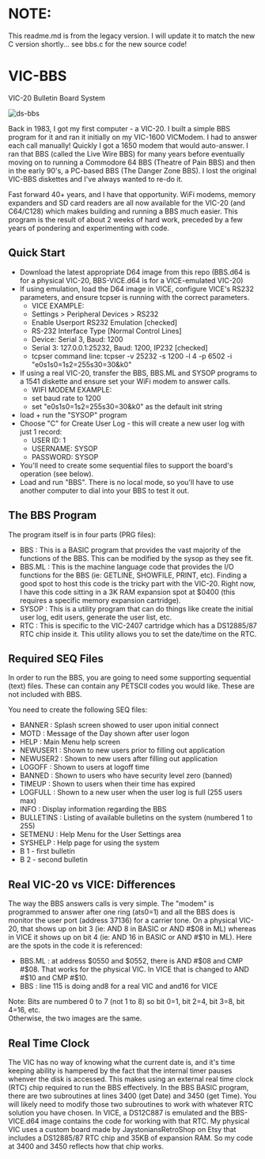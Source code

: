# NOTE:
This readme.md is from the legacy version. I will update it to match the new C version shortly... see bbs.c for the new source code!  

# VIC-BBS
VIC-20 Bulletin Board System

![ds-bbs](https://repository-images.githubusercontent.com/888754159/6d61e2cc-c19a-4885-9846-0ec71defc770)

Back in 1983, I got my first computer - a VIC-20. I built a simple BBS program for it and ran it initially on my VIC-1600 VICModem. I had to answer each call manually! Quickly I got a 1650 modem that would auto-answer. I ran that BBS (called the Live Wire BBS) for many years before eventually moving on to running a Commodore 64 BBS (Theatre of Pain BBS) and then in the early 90's, a PC-based BBS (The Danger Zone BBS). I lost the original VIC-BBS diskettes and I've always wanted to re-do it.

Fast forward 40+ years, and I have that opportunity. WiFi modems, memory expanders and SD card readers are all now available for the VIC-20 (and C64/C128) which makes building and running a BBS much easier. This program is the result of about 2 weeks of hard work, preceded by a few years of pondering and experimenting with code.

## Quick Start
- Download the latest appropriate D64 image from this repo (BBS.d64 is for a physical VIC-20, BBS-VICE.d64 is for a VICE-emulated VIC-20)
- If using emulation, load the D64 image in VICE, configure VICE's RS232 parameters, and ensure tcpser is running with the correct parameters.
  - VICE EXAMPLE:
  - Settings > Peripheral Devices > RS232
  - Enable Userport RS232 Emulation [checked]
  - RS-232 Interface Type [Normal Control Lines]
  - Device: Serial 3, Baud: 1200
  - Serial 3: 127.0.0.1:25232, Baud: 1200, IP232 [checked]
  - tcpser command line: tcpser -v 25232 -s 1200 -l 4 -p 6502 -i "e0s1s0=1s2=255s30=30&k0"
- If using a real VIC-20, transfer the BBS, BBS.ML and SYSOP programs to a 1541 diskette and ensure set your WiFi modem to answer calls.
  - WIFI MODEM EXAMPLE:
  - set baud rate to 1200
  - set "e0s1s0=1s2=255s30=30&k0" as the default init string
- load + run the "SYSOP" program
- Choose "C" for Create User Log - this will create a new user log with just 1 record:
  - USER ID: 1
  - USERNAME: SYSOP
  - PASSWORD: SYSOP
- You'll need to create some sequential files to support the board's operation (see below).
- Load and run "BBS". There is no local mode, so you'll have to use another computer to dial into your BBS to test it out.

## The BBS Program
The program itself is in four parts (PRG files):
- BBS : This is a BASIC program that provides the vast majority of the functions of the BBS. This can be modified by the sysop as they see fit.
- BBS.ML : This is the machine language code that provides the I/O functions for the BBS (ie: GETLINE, SHOWFILE, PRINT, etc). Finding a good spot to host this code is the tricky part with the VIC-20. Right now, I have this code sitting in a 3K RAM expansion spot at $0400 (this requires a specific memory expansion cartridge).
- SYSOP : This is a utility program that can do things like create the initial user log, edit users, generate the user list, etc.
- RTC : This is specific to the VIC-2407 cartridge which has a DS12885/87 RTC chip inside it. This utility allows you to set the date/time on the RTC.

## Required SEQ Files
In order to run the BBS, you are going to need some supporting sequential (text) files. These can contain any PETSCII codes you would like. These are not included with BBS.

You need to create the following SEQ files:
- BANNER : Splash screen showed to user upon initial connect
- MOTD : Message of the Day shown after user logon
- HELP : Main Menu help screen
- NEWUSER1 : Shown to new users prior to filling out application
- NEWUSER2 : Shown to new users after filling out application
- LOGOFF : Shown to users at logoff time
- BANNED : Shown to users who have security level zero (banned)
- TIMEUP : Shown to users when their time has expired
- LOGFULL : Shown to a new user when the user log is full (255 users max)
- INFO : Display information regarding the BBS
- BULLETINS : Listing of available bulletins on the system (numbered 1 to 255)
- SETMENU : Help Menu for the User Settings area
- SYSHELP : Help page for using the system
- B 1 - first bulletin
- B 2 - second bulletin  

## Real VIC-20 vs VICE: Differences
The way the BBS answers calls is very simple. The "modem" is programmed to answer after one ring (ats0=1) and all the BBS does is monitor the user port (address 37136) for a carrier tone. On a physical VIC-20, that shows up on bit 3 (ie: AND 8 in BASIC or AND #$08 in ML) whereas in VICE it shows up on bit 4 (ie: AND 16 in BASIC or AND #$10 in ML). Here are the spots in the code it is referenced:
- BBS.ML : at address $0550 and $0552, there is AND #$08 and CMP #$08. That works for the physical VIC. In VICE that is changed to AND #$10 and CMP #$10.  
- BBS : line 115 is doing and8 for a real VIC and and16 for VICE

Note: Bits are numbered 0 to 7 (not 1 to 8) so bit 0=1, bit 2=4, bit 3=8, bit 4=16, etc.  
Otherwise, the two images are the same.

## Real Time Clock
The VIC has no way of knowing what the current date is, and it's time keeping ability is hampered by the fact that the internal timer pauses whenver the disk is accessed. This makes using an external real time clock (RTC) chip required to run the BBS effectively. In the BBS BASIC program, there are two subroutines at lines 3400 (get Date) and 3450 (get Time). You will likely need to modify those two subroutines to work with whatever RTC solution you have chosen. In VICE, a DS12C887 is emulated and the BBS-VICE.d64 image contains the code for working with that RTC. My physical VIC uses a custom board made by JaystoniansRetroShop on Etsy that includes a DS12885/87 RTC chip and 35KB of expansion RAM. So my code at 3400 and 3450 reflects how that chip works.
